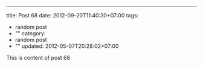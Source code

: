 ---
title: Post 68
date: 2012-09-20T11:40:30+07:00
tags:
  - random post
  - ""
category:
  - random post
  - ""
updated: 2012-05-07T20:28:02+07:00

This is content of post 68